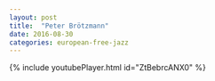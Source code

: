```yaml
---
layout: post
title:  "Peter Brötzmann"
date: 2016-08-30
categories: european-free-jazz
---
```

{% include youtubePlayer.html id="ZtBebrcANX0" %}
